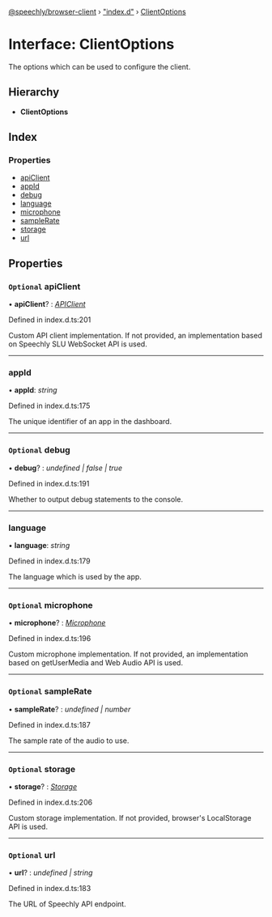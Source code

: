 [@speechly/browser-client](../README.md) › ["index.d"](../modules/_index_d_.md) › [ClientOptions](_index_d_.clientoptions.md)

# Interface: ClientOptions

The options which can be used to configure the client.

## Hierarchy

* **ClientOptions**

## Index

### Properties

* [apiClient](_index_d_.clientoptions.md#optional-apiclient)
* [appId](_index_d_.clientoptions.md#appid)
* [debug](_index_d_.clientoptions.md#optional-debug)
* [language](_index_d_.clientoptions.md#language)
* [microphone](_index_d_.clientoptions.md#optional-microphone)
* [sampleRate](_index_d_.clientoptions.md#optional-samplerate)
* [storage](_index_d_.clientoptions.md#optional-storage)
* [url](_index_d_.clientoptions.md#optional-url)

## Properties

### `Optional` apiClient

• **apiClient**? : *[APIClient](_index_d_.apiclient.md)*

Defined in index.d.ts:201

Custom API client implementation.
If not provided, an implementation based on Speechly SLU WebSocket API is used.

___

###  appId

• **appId**: *string*

Defined in index.d.ts:175

The unique identifier of an app in the dashboard.

___

### `Optional` debug

• **debug**? : *undefined | false | true*

Defined in index.d.ts:191

Whether to output debug statements to the console.

___

###  language

• **language**: *string*

Defined in index.d.ts:179

The language which is used by the app.

___

### `Optional` microphone

• **microphone**? : *[Microphone](_index_d_.microphone.md)*

Defined in index.d.ts:196

Custom microphone implementation.
If not provided, an implementation based on getUserMedia and Web Audio API is used.

___

### `Optional` sampleRate

• **sampleRate**? : *undefined | number*

Defined in index.d.ts:187

The sample rate of the audio to use.

___

### `Optional` storage

• **storage**? : *[Storage](_index_d_.storage.md)*

Defined in index.d.ts:206

Custom storage implementation.
If not provided, browser's LocalStorage API is used.

___

### `Optional` url

• **url**? : *undefined | string*

Defined in index.d.ts:183

The URL of Speechly API endpoint.

